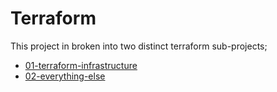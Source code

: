 # Terraform

This project in broken into two distinct terraform sub-projects;

- [01-terraform-infrastructure](01-terraform-infrastructure/README.md)
- [02-everything-else](02-everything-else/README.md)


